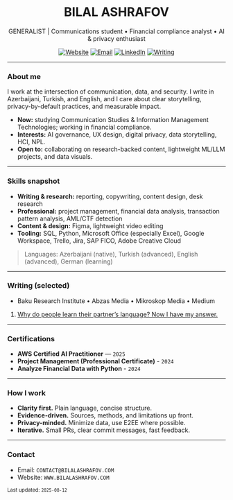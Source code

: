 <!--
Profile README for: Billy
Style: minimal, professional, link-first
Note: Replace YOUR_* placeholders below.
-->

<h1 align="center">BILAL ASHRAFOV</h1>
<p align="center">
  GENERALIST | Communications student • Financial compliance analyst • AI & privacy enthusiast
</p>

<p align="center">
  <a href="https://bllshrfv.com"><img alt="Website" src="https://img.shields.io/badge/website-visit-blue"></a>
  <a href="mailto:contact@bilalashrafov"><img alt="Email" src="https://img.shields.io/badge/email-contact-informational"></a>
  <a href="https://linkedin.com/in/bllshrfv"><img alt="LinkedIn" src="https://img.shields.io/badge/LinkedIn-connect-blue"></a>
  <a href="https://medium.com/@bllshrfv"><img alt="Writing" src="https://img.shields.io/badge/writing-portfolio-success"></a>
</p>

---

### About me
I work at the intersection of communication, data, and security. I write in Azerbaijani, Turkish, and English, and I care about clear storytelling, privacy-by-default practices, and measurable impact.

- **Now:** studying Communication Studies & Information Management Technologies; working in financial compliance.  
- **Interests:** AI governance, UX design, digital privacy, data storytelling, HCI, NPL.  
- **Open to:** collaborating on research-backed content, lightweight ML/LLM projects, and data visuals.

---

### Skills snapshot
- **Writing & research:** reporting, copywriting, content design, desk research
- **Professional:** project management, financial data analysis, transaction pattern analysis, AML/CTF detection
- **Content & design:** Figma, lightweight video editing
- **Tooling:** SQL, Python, Microsoft Office (especially Excel), Google Workspace, Trello, Jira, SAP FICO, Adobe Creative Cloud

> Languages: Azerbaijani (native), Turkish (advanced), English (advanced), German (learning)

---

### Writing (selected)
- Baku Research Institute • Abzas Media • Mikroskop Media • Medium  

1. [Why do people learn their partner’s language? Now I have my answer.](https://medium.com/@bllshrfv/why-do-people-learn-their-partners-language-now-i-have-my-answer-bab9bf7ab5d4)

---

### Certifications
- **AWS Certified AI Practitioner** — `2025`
- **Project Management (Professional Certificate)** - `2024`
- **Analyze Financial Data with Python** - `2024`

---

### How I work
- **Clarity first.** Plain language, concise structure.
- **Evidence-driven.** Sources, methods, and limitations up front.  
- **Privacy-minded.** Minimize data, use E2EE where possible.  
- **Iterative.** Small PRs, clear commit messages, fast feedback.

---

### Contact
- Email: `CONTACT@BILALASHRAFOV.COM`   
- Website: `WWW.BILALASHRAFOV.COM`

<sub>Last updated: `2025-08-12`</sub>
